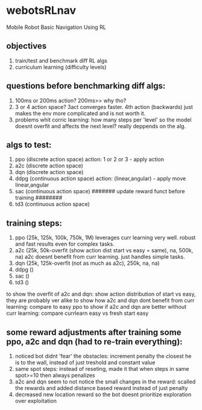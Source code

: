 # webotsRLnav
Mobile Robot Basic Navigation Using RL

## objectives
1. train/test and benchmark diff RL algs
2. curriculum learning (difficulty levels)

## questions before benchmarking diff algs:
1. 100ms or 200ms action? 200ms>> why tho?
2. 3 or 4 action space? 3act converges faster. 4th action (backwards) just makes the env more complicated and is not worth it.
3. problems whit corric learning: how many steps per 'level' so the model doesnt overfit and affects the next level? really deppends on the alg.

## algs to test:
1. ppo (discrete action space) action: 1 or 2 or 3 - apply action
2. a2c (discrete action space)
3. dqn (discrete action space)
4. ddpg (continuous action space) action: (linear,angular) - apply move linear,angular
5. sac (continuous action space)   ####### update reward funct before training ########
6. td3 (continuous action space)

## training steps:
1. ppo (25k, 125k, 100k, 750k, 1M) leverages curr learning very well. robust and fast results even for complex tasks.
2. a2c (25k, 50k-overfit (show action dist start vs easy = same), na, 500k, na) a2c doesnt benefit from curr learning. just handles simple tasks.
3. dqn (25k, 125k-overfit (not as much as a2c), 250k, na, na)
4. ddpg ()
5. sac ()
6. td3 ()

to show the overfit of a2c and dqn: show action distribution of start vs easy, they are probably ver alike
to show how a2c and dqn dont benefit from curr learning: compare to easy ppo
to show if a2c and dqn are better without curr learning: compare currlearn easy vs fresh start easy


## some reward adjustments after training some ppo, a2c and dqn (had to re-train everything):
1. noticed bot didnt 'fear' the obstacles: increment penalty the closest he is to the wall, instead of just treshold and constant value
2. same spot steps: instead of reseting, made it that when steps in same spot>=10 then always penalizes
3. a2c and dqn seem to not notice the small changes in the reward: scalled the rewards and added distance based reward instead of just penalty
4. decreased new location reward so the bot doesnt prioritize exploration over exploitation
